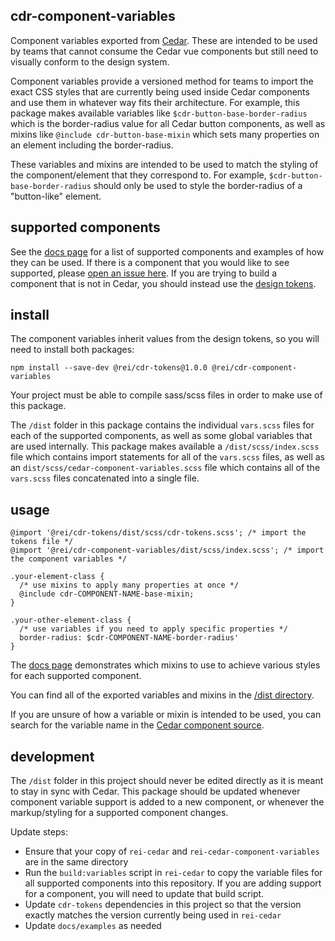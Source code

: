 cdr-component-variables
------------------

Component variables exported from [Cedar](https://github.com/rei/rei-cedar). These are intended to be used by teams that cannot consume the Cedar vue components but still need to visually conform to the design system.

Component variables provide a versioned method for teams to import the exact CSS styles that are currently being used inside Cedar components and use them in whatever way fits their architecture. For example, this package makes available variables like `$cdr-button-base-border-radius` which is the border-radius value for all Cedar button components, as well as mixins like `@include cdr-button-base-mixin` which sets many properties on an element including the border-radius.

These variables and mixins are intended to be used to match the styling of the component/element that they correspond to. For example, `$cdr-button-base-border-radius` should only be used to style the border-radius of a "button-like" element.

## supported components

See the [docs page](https://rei.github.io/rei-cedar-component-variables/#/) for a list of supported components and examples of how they can be used.
If there is a component that you would like to see supported, please [open an issue here](https://github.com/rei/rei-cedar-component-variables/issues).
If you are trying to build a component that is not in Cedar, you should instead use the [design tokens](https://github.com/rei/rei-cedar-tokens).

## install

The component variables inherit values from the design tokens, so you will need to install both packages:

`npm install --save-dev @rei/cdr-tokens@1.0.0 @rei/cdr-component-variables`

Your project must be able to compile sass/scss files in order to make use of this package.

The `/dist` folder in this package contains the individual `vars.scss` files for each of the supported components, as well as some global variables that are used internally. This package makes available a `/dist/scss/index.scss` file which contains import statements for all of the `vars.scss` files, as well as an `dist/scss/cedar-component-variables.scss` file which contains all of the `vars.scss` files concatenated into a single file.

## usage

```
@import '@rei/cdr-tokens/dist/scss/cdr-tokens.scss'; /* import the tokens file */
@import '@rei/cdr-component-variables/dist/scss/index.scss'; /* import the component variables */

.your-element-class {
  /* use mixins to apply many properties at once */
  @include cdr-COMPONENT-NAME-base-mixin;
}

.your-other-element-class {
  /* use variables if you need to apply specific properties */
  border-radius: $cdr-COMPONENT-NAME-border-radius'
}
```

The [docs page](https://rei.github.io/rei-cedar-component-variables/#/) demonstrates which mixins to use to achieve various styles for each supported component.

You can find all of the exported variables and mixins in the [/dist directory](https://github.com/rei/rei-cedar-component-variables/tree/next/dist/scss).

If you are unsure of how a variable or mixin is intended to be used, you can search for the variable name in the [Cedar component source](https://github.com/rei/rei-cedar/tree/next/src/components).

## development

The `/dist` folder in this project should never be edited directly as it is meant to stay in sync with Cedar. This package should be updated whenever component variable support is added to a new component, or whenever the markup/styling for a supported component changes.

Update steps:
- Ensure that your copy of `rei-cedar` and `rei-cedar-component-variables` are in the same directory
- Run the `build:variables` script in `rei-cedar` to copy the variable files for all supported components into this repository. If you are adding support for a component, you will need to update that build script.
- Update `cdr-tokens` dependencies in this project so that the version exactly matches the version currently being used in `rei-cedar`
- Update `docs/examples` as needed
